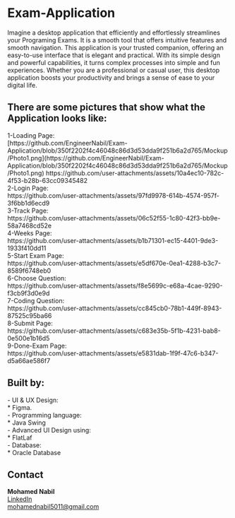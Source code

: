 # Exam-Application

Imagine a desktop application that efficiently and effortlessly streamlines your Programing Exams. It is a smooth tool that offers intuitive features and smooth navigation. This application is your trusted companion, offering an easy-to-use interface that is elegant and practical. With its simple design and powerful capabilities, it turns complex processes into simple and fun experiences. Whether you are a professional or casual user, this desktop application boosts your productivity and brings a sense of ease to your digital life.

<h2>
There are some pictures that show what the Application looks like:
</h2>
1-Loading Page:<br>
[https://github.com/EngineerNabil/Exam-Application/blob/350f2202f4c46048c86d3d53dda9f251b6a2d765/Mockup/Photo1.png](https://github.com/EngineerNabil/Exam-Application/blob/350f2202f4c46048c86d3d53dda9f251b6a2d765/Mockup/Photo1.png)
https://github.com/user-attachments/assets/10a4ec10-782c-4f53-b28b-63cc09345482<br>
2-Login Page:<br>               https://github.com/user-attachments/assets/97fd9978-614b-4574-957f-3f6bb1d6ecd9<br>
3-Track Page:<br>               https://github.com/user-attachments/assets/06c52f55-1c80-42f3-bb9e-58a7468cd52e<br>
4-Weeks Page:<br>               https://github.com/user-attachments/assets/b1b71301-ec15-4401-9de3-1933f410dd11<br>
5-Start Exam Page:<br>          https://github.com/user-attachments/assets/e5df670e-0ea1-4288-b3c7-8589f6748eb0<br>
6-Choose Question:<br>          https://github.com/user-attachments/assets/f8e5699c-e68a-4cae-9290-f3cb9f3d0e9d<br>
7-Coding Question:<br>          https://github.com/user-attachments/assets/cc845cb0-78b1-449f-8943-87525c95ba66<br>
8-Submit Page:<br>              https://github.com/user-attachments/assets/c683e35b-5f1b-4231-bab8-0e500e1b16d5<br>
9-Done-Exam Page:<br>           https://github.com/user-attachments/assets/e5831dab-1f9f-47c6-b347-d5a66ae586f7<br>

<h2>
Built by:
</h2>
- UI & UX Design:<br>
* Figma.<br>
- Programming language:<br>
* Java Swing<br>
- Advanced UI Design using:<br>
* FlatLaf<br>
- Database:<br>
* Oracle Database<br>

<h2>Contact</h2>
<B>Mohamed Nabil</B> <br> <a href = "https://www.linkedin.com/in/mohamed-nabil-mohamed-9286272b6">LinkedIn</a> <br> <a href = "mohamednabil5011@gmail.com">mohamednabil5011@gmail.com</a>
